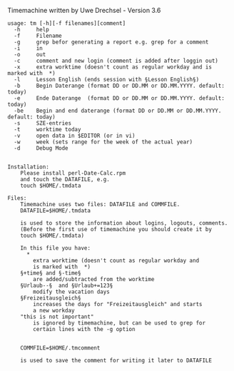 Timemachine written by Uwe Drechsel - Version 3.6

    usage: tm [-h][-f filenames][comment]
      -h     help
      -f     Filename
      -g     grep befor generating a report e.g. grep for a comment
      -i     in      
      -o     out     
      -c     comment and new login (comment is added after loggin out) 
      -x     extra worktime (doesn't count as regular workday and is marked with  *)
      -l     Lesson English (ends session with §Lesson English§)
      -b     Begin Daterange (format DD or DD.MM or DD.MM.YYYY. default: today)
      -e     Ende Daterange  (format DD or DD.MM or DD.MM.YYYY. default: today)
      -be    Begin and end daterange (format DD or DD.MM or DD.MM.YYYY. default: today)
      -s     SZE-entries 
      -t     worktime today 
      -v     open data in $EDITOR (or in vi)
      -w     week (sets range for the week of the actual year)
      -d     Debug Mode


    Installation:
        Please install perl-Date-Calc.rpm
        and touch the DATAFILE, e.g.
        touch $HOME/.tmdata

    Files:
        Timemachine uses two files: DATAFILE and COMMFILE. 
        DATAFILE=$HOME/.tmdata

        is used to store the information about logins, logouts, comments. 
        (Before the first use of timemachine you should create it by
        touch $HOME/.tmdata)

        In this file you have:
          * 
            extra worktime (doesn't count as regular workday and 
            is marked with  *)
        §+time§ and §-time§  
            are added/subtracted from the worktime
        §Urlaub--§  and §Urlaub+=123§  
            modify the vacation days 
        §Freizeitausgleich§ 
            increases the days for "Freizeitausgleich" and starts 
            a new workday
        "this is not important" 
            is ignored by timemachine, but can be used to grep for
            certain lines with the -g option


        COMMFILE=$HOME/.tmcomment

        is used to save the comment for writing it later to DATAFILE
